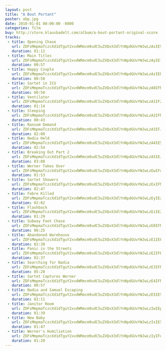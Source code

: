 ```yaml
---
layout: post
title: "A Bout Portant"
poster: abp.jpg
date: 2010-01-01 00:00:00 -0800
categories: film
buy: http://store.klausbadelt.com/album/a-bout-portant-original-score
tracks:
 - title: Opening Chase
   url: ZDFsMmpmaTczcXd1dTguY2xvdWRmcm9udC5uZXQvX3dlYnNpdGUvYWJwLzAxIE9wZW5pbmcgQ2hhc2UubXAz
   duration: 01:12
 - title: Main Titles
   url: ZDFsMmpmaTczcXd1dTguY2xvdWRmcm9udC5uZXQvX3dlYnNpdGUvYWJwLzAyIE1haW4gVGl0bGVzLm1wMw==
   duration: 00:57
 - title: Happy Couple
   url: ZDFsMmpmaTczcXd1dTguY2xvdWRmcm9udC5uZXQvX3dlYnNpdGUvYWJwLzAzIEhhcHB5IENvdXBsZS5tcDM=
   duration: 00:58
 - title: Sartet in ICU
   url: ZDFsMmpmaTczcXd1dTguY2xvdWRmcm9udC5uZXQvX3dlYnNpdGUvYWJwLzA0IFNhcnRldCBpbiBJQ1UubXAz
   duration: 00:50
 - title: Ventilator
   url: ZDFsMmpmaTczcXd1dTguY2xvdWRmcm9udC5uZXQvX3dlYnNpdGUvYWJwLzA1IFZlbnRpbGF0b3IubXAz
   duration: 01:14
 - title: Sleeping
   url: ZDFsMmpmaTczcXd1dTguY2xvdWRmcm9udC5uZXQvX3dlYnNpdGUvYWJwLzA2IFNsZWVwaW5nLm1wMw==
   duration: 00:43
 - title: Ransom Demand
   url: ZDFsMmpmaTczcXd1dTguY2xvdWRmcm9udC5uZXQvX3dlYnNpdGUvYWJwLzA3IFJhbnNvbSBEZW1hbmQubXAz
   duration: 02:00
 - title: Nadia Held
   url: ZDFsMmpmaTczcXd1dTguY2xvdWRmcm9udC5uZXQvX3dlYnNpdGUvYWJwLzA4IE5hZGlhIEhlbGQubXAz
   duration: 02:54
 - title: Breaking Out Part 2
   url: ZDFsMmpmaTczcXd1dTguY2xvdWRmcm9udC5uZXQvX3dlYnNpdGUvYWJwLzA5IEJyZWFraW5nIE91dCBQYXJ0IDIubXAz
   duration: 03:08
 - title: Werner Takes Over
   url: ZDFsMmpmaTczcXd1dTguY2xvdWRmcm9udC5uZXQvX3dlYnNpdGUvYWJwLzEwIFdlcm5lciBUYWtlcyBPdmVyLm1wMw==
   duration: 01:53
 - title: Sartet Showers
   url: ZDFsMmpmaTczcXd1dTguY2xvdWRmcm9udC5uZXQvX3dlYnNpdGUvYWJwLzExIFNhcnRldCBTaG93ZXJzLm1wMw==
   duration: 02:47
 - title: Fabre Killed
   url: ZDFsMmpmaTczcXd1dTguY2xvdWRmcm9udC5uZXQvX3dlYnNpdGUvYWJwLzEyIEZhYnJlIEtpbGxlZC5tcDM=
   duration: 02:02
 - title: Flashback
   url: ZDFsMmpmaTczcXd1dTguY2xvdWRmcm9udC5uZXQvX3dlYnNpdGUvYWJwLzEzIEZsYXNoYmFjay5tcDM=
   duration: 01:29
 - title: Subway Foot Chase
   url: ZDFsMmpmaTczcXd1dTguY2xvdWRmcm9udC5uZXQvX3dlYnNpdGUvYWJwLzE0IFN1YndheSBGb290IENoYXNlLm1wMw==
   duration: 06:25
 - title: Abandoned Warehouse
   url: ZDFsMmpmaTczcXd1dTguY2xvdWRmcm9udC5uZXQvX3dlYnNpdGUvYWJwLzE1IEFiYW5kb25lZCBXYXJlaG91c2UubXAz
   duration: 02:30
 - title: Panic in the Streets
   url: ZDFsMmpmaTczcXd1dTguY2xvdWRmcm9udC5uZXQvX3dlYnNpdGUvYWJwLzE2IFBhbmljIGluIHRoZSBTdHJlZXRzLm1wMw==
   duration: 02:37
 - title: Searching for Nadia
   url: ZDFsMmpmaTczcXd1dTguY2xvdWRmcm9udC5uZXQvX3dlYnNpdGUvYWJwLzE3IFNlYXJjaGluZyBmb3IgTmFkaWEubXAz
   duration: 05:20
 - title: Sartet Captures Werner
   url: ZDFsMmpmaTczcXd1dTguY2xvdWRmcm9udC5uZXQvX3dlYnNpdGUvYWJwLzE4IFNhcnRldCBDYXB0dXJlcyBXZXJuZXIubXAz
   duration: 00:57
 - title: Nadia and Samuel Escaping
   url: ZDFsMmpmaTczcXd1dTguY2xvdWRmcm9udC5uZXQvX3dlYnNpdGUvYWJwLzE5IE5hZGlhIGFuZCBTYW11ZWwgRXNjYXBpbmcubXAz
   duration: 02:11
 - title: Janitor Room
   url: ZDFsMmpmaTczcXd1dTguY2xvdWRmcm9udC5uZXQvX3dlYnNpdGUvYWJwLzIwIEphbml0b3IgUm9vbS5tcDM=
   duration: 01:39
 - title: New Baby
   url: ZDFsMmpmaTczcXd1dTguY2xvdWRmcm9udC5uZXQvX3dlYnNpdGUvYWJwLzIxIE5ldyBCYWJ5Lm1wMw==
   duration: 01:47
 - title: Werner's Humiliation
   url: ZDFsMmpmaTczcXd1dTguY2xvdWRmcm9udC5uZXQvX3dlYnNpdGUvYWJwLzIyIFdlcm5lcidzIEh1bWlsaWF0aW9uLm1wMw==
   duration: 01:20
---
```

